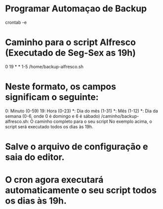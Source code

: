 # Programar Automaçao de Backup
crontab -e

# Caminho para o script Alfresco (Executado de Seg-Sex as 19h)
0 19 * * 1-5 /home/backup-alfresco.sh

# Neste formato, os campos significam o seguinte:

 0: Minuto (0-59)
 19: Hora (0-23)
 *: Dia do mês (1-31)
 *: Mês (1-12)
 *: Dia da semana (0-6, onde 0 é domingo e 6 é sábado)
 /caminho/backup-alfresco.sh: O caminho completo para o seu script
 No exemplo acima, o script será executado todos os dias às 19h.

# Salve o arquivo de configuração e saia do editor.

# O cron agora executará automaticamente o seu script todos os dias às 19h.
